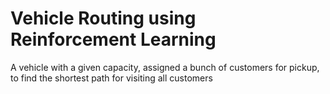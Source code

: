 # Vehicle Routing using Reinforcement Learning
A vehicle with a given capacity, assigned a bunch of customers for pickup, to find the shortest path for visiting all customers
